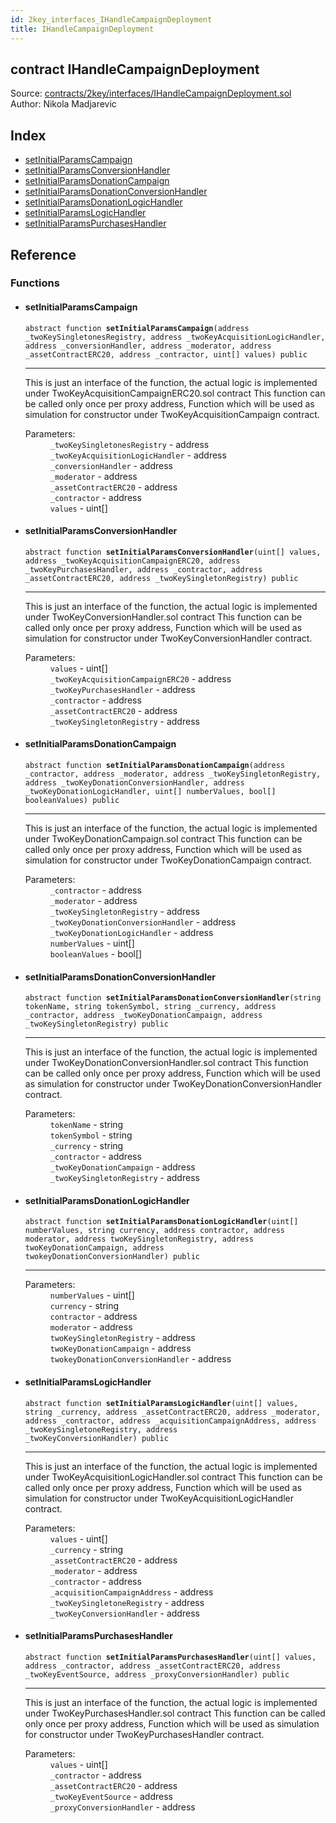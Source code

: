 ```yaml
---
id: 2key_interfaces_IHandleCampaignDeployment
title: IHandleCampaignDeployment
---
```


<div class="contract-doc"><div class="contract"><h2 class="contract-header"><span class="contract-kind">contract</span> IHandleCampaignDeployment</h2><div class="source">Source: <a href="https://github.com/2keynet/web3-alpha/blob/v0.0.3/contracts/2key/interfaces/IHandleCampaignDeployment.sol" target="_blank">contracts/2key/interfaces/IHandleCampaignDeployment.sol</a></div><div class="author">Author: Nikola Madjarevic</div></div><div class="index"><h2>Index</h2><ul><li><a href="2key_interfaces_IHandleCampaignDeployment.html#setInitialParamsCampaign">setInitialParamsCampaign</a></li><li><a href="2key_interfaces_IHandleCampaignDeployment.html#setInitialParamsConversionHandler">setInitialParamsConversionHandler</a></li><li><a href="2key_interfaces_IHandleCampaignDeployment.html#setInitialParamsDonationCampaign">setInitialParamsDonationCampaign</a></li><li><a href="2key_interfaces_IHandleCampaignDeployment.html#setInitialParamsDonationConversionHandler">setInitialParamsDonationConversionHandler</a></li><li><a href="2key_interfaces_IHandleCampaignDeployment.html#setInitialParamsDonationLogicHandler">setInitialParamsDonationLogicHandler</a></li><li><a href="2key_interfaces_IHandleCampaignDeployment.html#setInitialParamsLogicHandler">setInitialParamsLogicHandler</a></li><li><a href="2key_interfaces_IHandleCampaignDeployment.html#setInitialParamsPurchasesHandler">setInitialParamsPurchasesHandler</a></li></ul></div><div class="reference"><h2>Reference</h2><div class="functions"><h3>Functions</h3><ul><li><div class="item function"><span id="setInitialParamsCampaign" class="anchor-marker"></span><h4 class="name">setInitialParamsCampaign</h4><div class="body"><code class="signature"><span>abstract </span>function <strong>setInitialParamsCampaign</strong><span>(address _twoKeySingletonesRegistry, address _twoKeyAcquisitionLogicHandler, address _conversionHandler, address _moderator, address _assetContractERC20, address _contractor, uint[] values) </span><span>public </span></code><hr/><div class="description"><p>This is just an interface of the function, the actual logic is implemented under TwoKeyAcquisitionCampaignERC20.sol contract This function can be called only once per proxy address, Function which will be used as simulation for constructor under TwoKeyAcquisitionCampaign contract.</p></div><dl><dt><span class="label-parameters">Parameters:</span></dt><dd><div><code>_twoKeySingletonesRegistry</code> - address</div><div><code>_twoKeyAcquisitionLogicHandler</code> - address</div><div><code>_conversionHandler</code> - address</div><div><code>_moderator</code> - address</div><div><code>_assetContractERC20</code> - address</div><div><code>_contractor</code> - address</div><div><code>values</code> - uint[]</div></dd></dl></div></div></li><li><div class="item function"><span id="setInitialParamsConversionHandler" class="anchor-marker"></span><h4 class="name">setInitialParamsConversionHandler</h4><div class="body"><code class="signature"><span>abstract </span>function <strong>setInitialParamsConversionHandler</strong><span>(uint[] values, address _twoKeyAcquisitionCampaignERC20, address _twoKeyPurchasesHandler, address _contractor, address _assetContractERC20, address _twoKeySingletonRegistry) </span><span>public </span></code><hr/><div class="description"><p>This is just an interface of the function, the actual logic is implemented under TwoKeyConversionHandler.sol contract This function can be called only once per proxy address, Function which will be used as simulation for constructor under TwoKeyConversionHandler contract.</p></div><dl><dt><span class="label-parameters">Parameters:</span></dt><dd><div><code>values</code> - uint[]</div><div><code>_twoKeyAcquisitionCampaignERC20</code> - address</div><div><code>_twoKeyPurchasesHandler</code> - address</div><div><code>_contractor</code> - address</div><div><code>_assetContractERC20</code> - address</div><div><code>_twoKeySingletonRegistry</code> - address</div></dd></dl></div></div></li><li><div class="item function"><span id="setInitialParamsDonationCampaign" class="anchor-marker"></span><h4 class="name">setInitialParamsDonationCampaign</h4><div class="body"><code class="signature"><span>abstract </span>function <strong>setInitialParamsDonationCampaign</strong><span>(address _contractor, address _moderator, address _twoKeySingletonRegistry, address _twoKeyDonationConversionHandler, address _twoKeyDonationLogicHandler, uint[] numberValues, bool[] booleanValues) </span><span>public </span></code><hr/><div class="description"><p>This is just an interface of the function, the actual logic is implemented under TwoKeyDonationCampaign.sol contract This function can be called only once per proxy address, Function which will be used as simulation for constructor under TwoKeyDonationCampaign contract.</p></div><dl><dt><span class="label-parameters">Parameters:</span></dt><dd><div><code>_contractor</code> - address</div><div><code>_moderator</code> - address</div><div><code>_twoKeySingletonRegistry</code> - address</div><div><code>_twoKeyDonationConversionHandler</code> - address</div><div><code>_twoKeyDonationLogicHandler</code> - address</div><div><code>numberValues</code> - uint[]</div><div><code>booleanValues</code> - bool[]</div></dd></dl></div></div></li><li><div class="item function"><span id="setInitialParamsDonationConversionHandler" class="anchor-marker"></span><h4 class="name">setInitialParamsDonationConversionHandler</h4><div class="body"><code class="signature"><span>abstract </span>function <strong>setInitialParamsDonationConversionHandler</strong><span>(string tokenName, string tokenSymbol, string _currency, address _contractor, address _twoKeyDonationCampaign, address _twoKeySingletonRegistry) </span><span>public </span></code><hr/><div class="description"><p>This is just an interface of the function, the actual logic is implemented under TwoKeyDonationConversionHandler.sol contract This function can be called only once per proxy address, Function which will be used as simulation for constructor under TwoKeyDonationConversionHandler contract.</p></div><dl><dt><span class="label-parameters">Parameters:</span></dt><dd><div><code>tokenName</code> - string</div><div><code>tokenSymbol</code> - string</div><div><code>_currency</code> - string</div><div><code>_contractor</code> - address</div><div><code>_twoKeyDonationCampaign</code> - address</div><div><code>_twoKeySingletonRegistry</code> - address</div></dd></dl></div></div></li><li><div class="item function"><span id="setInitialParamsDonationLogicHandler" class="anchor-marker"></span><h4 class="name">setInitialParamsDonationLogicHandler</h4><div class="body"><code class="signature"><span>abstract </span>function <strong>setInitialParamsDonationLogicHandler</strong><span>(uint[] numberValues, string currency, address contractor, address moderator, address twoKeySingletonRegistry, address twoKeyDonationCampaign, address twokeyDonationConversionHandler) </span><span>public </span></code><hr/><dl><dt><span class="label-parameters">Parameters:</span></dt><dd><div><code>numberValues</code> - uint[]</div><div><code>currency</code> - string</div><div><code>contractor</code> - address</div><div><code>moderator</code> - address</div><div><code>twoKeySingletonRegistry</code> - address</div><div><code>twoKeyDonationCampaign</code> - address</div><div><code>twokeyDonationConversionHandler</code> - address</div></dd></dl></div></div></li><li><div class="item function"><span id="setInitialParamsLogicHandler" class="anchor-marker"></span><h4 class="name">setInitialParamsLogicHandler</h4><div class="body"><code class="signature"><span>abstract </span>function <strong>setInitialParamsLogicHandler</strong><span>(uint[] values, string _currency, address _assetContractERC20, address _moderator, address _contractor, address _acquisitionCampaignAddress, address _twoKeySingletoneRegistry, address _twoKeyConversionHandler) </span><span>public </span></code><hr/><div class="description"><p>This is just an interface of the function, the actual logic is implemented under TwoKeyAcquisitionLogicHandler.sol contract This function can be called only once per proxy address, Function which will be used as simulation for constructor under TwoKeyAcquisitionLogicHandler contract.</p></div><dl><dt><span class="label-parameters">Parameters:</span></dt><dd><div><code>values</code> - uint[]</div><div><code>_currency</code> - string</div><div><code>_assetContractERC20</code> - address</div><div><code>_moderator</code> - address</div><div><code>_contractor</code> - address</div><div><code>_acquisitionCampaignAddress</code> - address</div><div><code>_twoKeySingletoneRegistry</code> - address</div><div><code>_twoKeyConversionHandler</code> - address</div></dd></dl></div></div></li><li><div class="item function"><span id="setInitialParamsPurchasesHandler" class="anchor-marker"></span><h4 class="name">setInitialParamsPurchasesHandler</h4><div class="body"><code class="signature"><span>abstract </span>function <strong>setInitialParamsPurchasesHandler</strong><span>(uint[] values, address _contractor, address _assetContractERC20, address _twoKeyEventSource, address _proxyConversionHandler) </span><span>public </span></code><hr/><div class="description"><p>This is just an interface of the function, the actual logic is implemented under TwoKeyPurchasesHandler.sol contract This function can be called only once per proxy address, Function which will be used as simulation for constructor under TwoKeyPurchasesHandler contract.</p></div><dl><dt><span class="label-parameters">Parameters:</span></dt><dd><div><code>values</code> - uint[]</div><div><code>_contractor</code> - address</div><div><code>_assetContractERC20</code> - address</div><div><code>_twoKeyEventSource</code> - address</div><div><code>_proxyConversionHandler</code> - address</div></dd></dl></div></div></li></ul></div></div></div>

